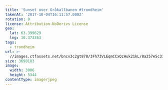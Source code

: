 ```yaml
---
title: 'Sunset over Gråkallbanen #trondheim'
takenAt: '2017-10-04T16:11:57.000Z'
rotation: 0
license: Attribution-NoDerivs License
geo:
  lat: 63.399629
  lng: 10.373363
tags:
  - trondheim
url: >-
  //images.ctfassets.net/bncv3c2gt878/3Fh73VLEqmCCxQzHuk21kL/8a257e5c316b6d9088edc36785ad1772/sunset-over-grkallbanen-trondheim_37545072822_o
size: 3698183
image:
  width: 3006
  height: 5344
contentType: image/jpeg
---
```


